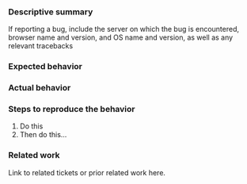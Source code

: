 ### Descriptive summary

If reporting a bug, include the server on which the bug is encountered, browser name and version, and OS name and version, as well as any relevant tracebacks

### Expected behavior

### Actual behavior

### Steps to reproduce the behavior

1. Do this
1. Then do this...

### Related work

Link to related tickets or prior related work here.
